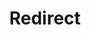 ﻿---
layout: src/layouts/Redirect.astro
title: Redirect
redirect: https://octopus.com/docs/packaging-applications/package-repositories/built-in-repository
pubDate:  2023-01-01
navSearch: false
navSitemap: false
navMenu: false
---
